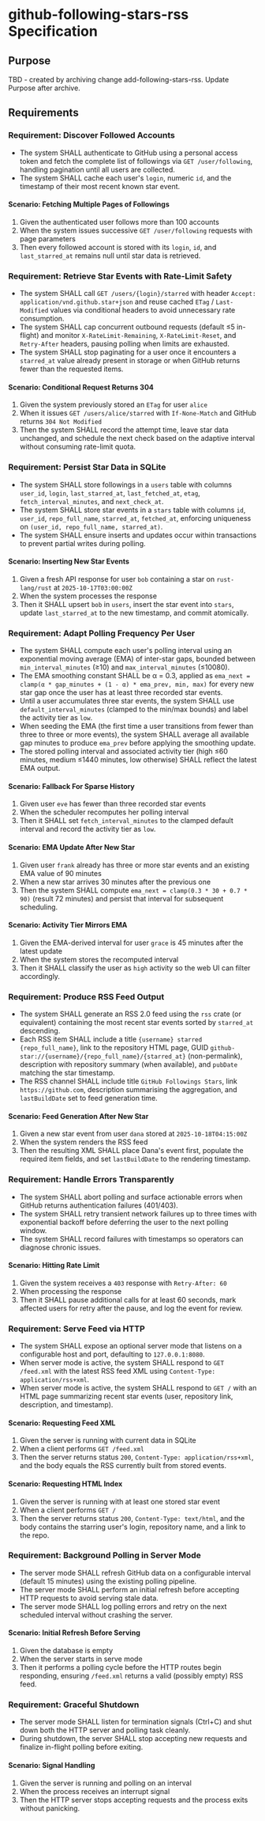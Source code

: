 # github-following-stars-rss Specification

## Purpose
TBD - created by archiving change add-following-stars-rss. Update Purpose after archive.
## Requirements
### Requirement: Discover Followed Accounts
- The system SHALL authenticate to GitHub using a personal access token and fetch the complete list of followings via `GET /user/following`, handling pagination until all users are collected.
- The system SHALL cache each user's `login`, numeric `id`, and the timestamp of their most recent known star event.

#### Scenario: Fetching Multiple Pages of Followings
1. Given the authenticated user follows more than 100 accounts
2. When the system issues successive `GET /user/following` requests with page parameters
3. Then every followed account is stored with its `login`, `id`, and `last_starred_at` remains null until star data is retrieved.

### Requirement: Retrieve Star Events with Rate-Limit Safety
- The system SHALL call `GET /users/{login}/starred` with header `Accept: application/vnd.github.star+json` and reuse cached `ETag` / `Last-Modified` values via conditional headers to avoid unnecessary rate consumption.
- The system SHALL cap concurrent outbound requests (default ≤5 in-flight) and monitor `X-RateLimit-Remaining`, `X-RateLimit-Reset`, and `Retry-After` headers, pausing polling when limits are exhausted.
- The system SHALL stop paginating for a user once it encounters a `starred_at` value already present in storage or when GitHub returns fewer than the requested items.

#### Scenario: Conditional Request Returns 304
1. Given the system previously stored an `ETag` for user `alice`
2. When it issues `GET /users/alice/starred` with `If-None-Match` and GitHub returns `304 Not Modified`
3. Then the system SHALL record the attempt time, leave star data unchanged, and schedule the next check based on the adaptive interval without consuming rate-limit quota.

### Requirement: Persist Star Data in SQLite
- The system SHALL store followings in a `users` table with columns `user_id`, `login`, `last_starred_at`, `last_fetched_at`, `etag`, `fetch_interval_minutes`, and `next_check_at`.
- The system SHALL store star events in a `stars` table with columns `id`, `user_id`, `repo_full_name`, `starred_at`, `fetched_at`, enforcing uniqueness on `(user_id, repo_full_name, starred_at)`.
- The system SHALL ensure inserts and updates occur within transactions to prevent partial writes during polling.

#### Scenario: Inserting New Star Events
1. Given a fresh API response for user `bob` containing a star on `rust-lang/rust` at `2025-10-17T03:00:00Z`
2. When the system processes the response
3. Then it SHALL upsert `bob` in `users`, insert the star event into `stars`, update `last_starred_at` to the new timestamp, and commit atomically.

### Requirement: Adapt Polling Frequency Per User
- The system SHALL compute each user's polling interval using an exponential moving average (EMA) of inter-star gaps, bounded between `min_interval_minutes` (≥10) and `max_interval_minutes` (≤10080).
- The EMA smoothing constant SHALL be α = 0.3, applied as `ema_next = clamp(α * gap_minutes + (1 - α) * ema_prev, min, max)` for every new star gap once the user has at least three recorded star events.
- Until a user accumulates three star events, the system SHALL use `default_interval_minutes` (clamped to the min/max bounds) and label the activity tier as `low`.
- When seeding the EMA (the first time a user transitions from fewer than three to three or more events), the system SHALL average all available gap minutes to produce `ema_prev` before applying the smoothing update.
- The stored polling interval and associated activity tier (high ≤60 minutes, medium ≤1440 minutes, low otherwise) SHALL reflect the latest EMA output.

#### Scenario: Fallback For Sparse History
1. Given user `eve` has fewer than three recorded star events
2. When the scheduler recomputes her polling interval
3. Then it SHALL set `fetch_interval_minutes` to the clamped default interval and record the activity tier as `low`.

#### Scenario: EMA Update After New Star
1. Given user `frank` already has three or more star events and an existing EMA value of 90 minutes
2. When a new star arrives 30 minutes after the previous one
3. Then the system SHALL compute `ema_next = clamp(0.3 * 30 + 0.7 * 90)` (result 72 minutes) and persist that interval for subsequent scheduling.

#### Scenario: Activity Tier Mirrors EMA
1. Given the EMA-derived interval for user `grace` is 45 minutes after the latest update
2. When the system stores the recomputed interval
3. Then it SHALL classify the user as `high` activity so the web UI can filter accordingly.

### Requirement: Produce RSS Feed Output
- The system SHALL generate an RSS 2.0 feed using the `rss` crate (or equivalent) containing the most recent star events sorted by `starred_at` descending.
- Each RSS item SHALL include a title `{username} starred {repo_full_name}`, link to the repository HTML page, GUID `github-star://{username}/{repo_full_name}/{starred_at}` (non-permalink), description with repository summary (when available), and `pubDate` matching the star timestamp.
- The RSS channel SHALL include title `GitHub Followings Stars`, link `https://github.com`, description summarising the aggregation, and `lastBuildDate` set to feed generation time.

#### Scenario: Feed Generation After New Star
1. Given a new star event from user `dana` stored at `2025-10-18T04:15:00Z`
2. When the system renders the RSS feed
3. Then the resulting XML SHALL place Dana's event first, populate the required item fields, and set `lastBuildDate` to the rendering timestamp.

### Requirement: Handle Errors Transparently
- The system SHALL abort polling and surface actionable errors when GitHub returns authentication failures (401/403).
- The system SHALL retry transient network failures up to three times with exponential backoff before deferring the user to the next polling window.
- The system SHALL record failures with timestamps so operators can diagnose chronic issues.

#### Scenario: Hitting Rate Limit
1. Given the system receives a `403` response with `Retry-After: 60`
2. When processing the response
3. Then it SHALL pause additional calls for at least 60 seconds, mark affected users for retry after the pause, and log the event for review.

### Requirement: Serve Feed via HTTP
- The system SHALL expose an optional server mode that listens on a configurable host and port, defaulting to `127.0.0.1:8080`.
- When server mode is active, the system SHALL respond to `GET /feed.xml` with the latest RSS feed XML using `Content-Type: application/rss+xml`.
- When server mode is active, the system SHALL respond to `GET /` with an HTML page summarizing recent star events (user, repository link, description, and timestamp).

#### Scenario: Requesting Feed XML
1. Given the server is running with current data in SQLite
2. When a client performs `GET /feed.xml`
3. Then the server returns status `200`, `Content-Type: application/rss+xml`, and the body equals the RSS currently built from stored events.

#### Scenario: Requesting HTML Index
1. Given the server is running with at least one stored star event
2. When a client performs `GET /`
3. Then the server returns status `200`, `Content-Type: text/html`, and the body contains the starring user's login, repository name, and a link to the repo.

### Requirement: Background Polling in Server Mode
- The server mode SHALL refresh GitHub data on a configurable interval (default 15 minutes) using the existing polling pipeline.
- The server mode SHALL perform an initial refresh before accepting HTTP requests to avoid serving stale data.
- The server mode SHALL log polling errors and retry on the next scheduled interval without crashing the server.

#### Scenario: Initial Refresh Before Serving
1. Given the database is empty
2. When the server starts in serve mode
3. Then it performs a polling cycle before the HTTP routes begin responding, ensuring `/feed.xml` returns a valid (possibly empty) RSS feed.

### Requirement: Graceful Shutdown
- The server mode SHALL listen for termination signals (Ctrl+C) and shut down both the HTTP server and polling task cleanly.
- During shutdown, the server SHALL stop accepting new requests and finalize in-flight polling before exiting.

#### Scenario: Signal Handling
1. Given the server is running and polling on an interval
2. When the process receives an interrupt signal
3. Then the HTTP server stops accepting requests and the process exits without panicking.

